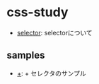 # css-study

- [selector](./docs/selector.md): selectorについて

## samples

- [+](./plus): + セレクタのサンプル
